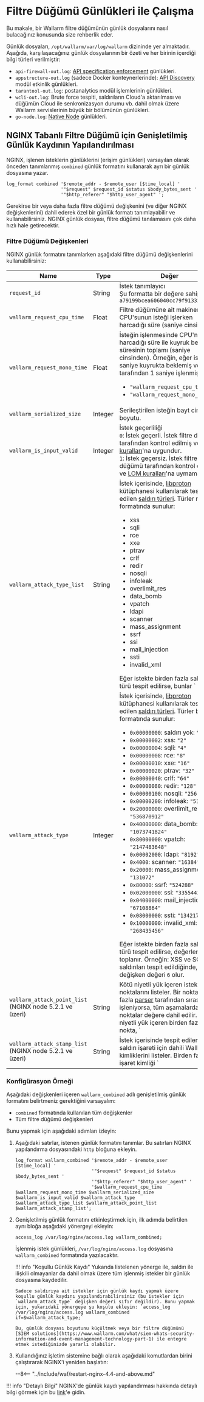 [link-nginx-logging-docs]:  https://docs.nginx.com/nginx/admin-guide/monitoring/logging/
[doc-vuln-list]:            ../attacks-vulns-list.md
[doc-lom]:                  ../user-guides/rules/rules.md#ruleset-lifecycle

# Filtre Düğümü Günlükleri ile Çalışma

Bu makale, bir Wallarm filtre düğümünün günlük dosyalarını nasıl bulacağınız konusunda size rehberlik eder.

Günlük dosyaları, `/opt/wallarm/var/log/wallarm` dizininde yer almaktadır. Aşağıda, karşılaşacağınız günlük dosyalarının bir özeti ve her birinin içerdiği bilgi türleri verilmiştir:

* `api-firewall-out.log`: [API specification enforcement](../api-specification-enforcement/overview.md) günlükleri.
* `appstructure-out.log` (sadece Docker konteynerlerinde): [API Discovery](../api-discovery/overview.md) modül etkinlik günlükleri.
* `tarantool-out.log`: postanalytics modül işlemlerinin günlükleri.
* `wcli-out.log`: Brute force tespiti, saldırıların Cloud'a aktarılması ve düğümün Cloud ile senkronizasyon durumu vb. dahil olmak üzere Wallarm servislerinin büyük bir bölümünün günlükleri.
* `go-node.log`: [Native Node](../installation/nginx-native-node-internals.md#native-node) günlükleri.

## NGINX Tabanlı Filtre Düğümü için Genişletilmiş Günlük Kaydının Yapılandırılması

NGINX, işlenen isteklerin günlüklerini (erişim günlükleri) varsayılan olarak önceden tanımlanmış `combined` günlük formatını kullanarak ayrı bir günlük dosyasına yazar.

```
log_format combined '$remote_addr - $remote_user [$time_local] '
                    '"$request" $request_id $status $body_bytes_sent '
                    '"$http_referer" "$http_user_agent" ';
```

Gerekirse bir veya daha fazla filtre düğümü değişkenini (ve diğer NGINX değişkenlerini) dahil ederek özel bir günlük formatı tanımlayabilir ve kullanabilirsiniz. NGINX günlük dosyası, filtre düğümü tanılamasını çok daha hızlı hale getirecektir.

### Filtre Düğümü Değişkenleri

NGINX günlük formatını tanımlarken aşağıdaki filtre düğümü değişkenlerini kullanabilirsiniz:

|Name|Type|Değer|
|---|---|---|
|`request_id`|String|İstek tanımlayıcı<br>Şu formatta bir değere sahiptir: `a79199bcea606040cc79f913325401fb`|
|`wallarm_request_cpu_time`|Float|Filtre düğümüne ait makinenin CPU'sunun isteği işlerken harcadığı süre (saniye cinsinden).|
|`wallarm_request_mono_time`|Float|İsteğin işlenmesinde CPU'nun harcadığı süre ile kuyruk bekleme süresinin toplamı (saniye cinsinden). Örneğin, eğer istek 3 saniye kuyrukta beklemiş ve CPU tarafından 1 saniye işlenmişse: <ul><li>`"wallarm_request_cpu_time":1`</li><li>`"wallarm_request_mono_time":4`</li></ul>|
|`wallarm_serialized_size`|Integer|Serileştirilen isteğin bayt cinsinden boyutu.|
|`wallarm_is_input_valid`|Integer|İstek geçerliliği<br>`0`: İstek geçerli. İstek filtre düğümü tarafından kontrol edilmiş ve [LOM kuralları](../user-guides/rules/rules.md#ruleset-lifecycle)'na uygundur.<br>`1`: İstek geçersiz. İstek filtre düğümü tarafından kontrol edilmiş ve [LOM kuralları](../user-guides/rules/rules.md#ruleset-lifecycle)'na uymamaktadır.|
|`wallarm_attack_type_list`|String|İstek içerisinde, [libproton](../about-wallarm/protecting-against-attacks.md#library-libproton) kütüphanesi kullanılarak tespit edilen [saldırı türleri][doc-vuln-list]. Türler metin formatında sunulur:<ul><li>xss</li><li>sqli</li><li>rce</li><li>xxe</li><li>ptrav</li><li>crlf</li><li>redir</li><li>nosqli</li><li>infoleak</li><li>overlimit_res</li><li>data_bomb</li><li>vpatch</li><li>ldapi</li><li>scanner</li><li>mass_assignment</li><li>ssrf</li><li>ssi</li><li>mail_injection</li><li>ssti</li><li>invalid_xml</li></ul>Eğer istekte birden fazla saldırı türü tespit edilirse, bunlar `|` sembolüyle ayrılır. Örneğin: XSS ve SQLi saldırıları tespit edildiğinde, değişken değeri `xss|sqli` olur.|
|`wallarm_attack_type`|Integer|İstek içerisinde, [libproton](../about-wallarm/protecting-against-attacks.md#library-libproton) kütüphanesi kullanılarak tespit edilen [saldırı türleri][doc-vuln-list]. Türler bit dizisi formatında sunulur:<ul><li>`0x00000000`: saldırı yok: `"0"`</li><li>`0x00000002`: xss: `"2"`</li><li>`0x00000004`: sqli: `"4"`</li><li>`0x00000008`: rce: `"8"`</li><li>`0x00000010`: xxe: `"16"`</li><li>`0x00000020`: ptrav: `"32"`</li><li>`0x00000040`: crlf: `"64"`</li><li>`0x00000080`: redir: `"128"`</li><li>`0x00000100`: nosqli: `"256"`</li><li>`0x00000200`: infoleak: `"512"`</li><li>`0x20000000`: overlimit_res: `"536870912"`</li><li>`0x40000000`: data_bomb: `"1073741824"`</li><li>`0x80000000`: vpatch: `"2147483648"`</li><li>`0x00002000`: ldapi: `"8192"`</li><li>`0x4000`: scanner: `"16384"`</li><li>`0x20000`: mass_assignment: `"131072"`</li><li>`0x80000`: ssrf: `"524288"`</li><li>`0x02000000`: ssi: `"33554432"`</li><li>`0x04000000`: mail_injection: `"67108864"`</li><li>`0x08000000`: ssti: `"134217728"`</li><li>`0x10000000`: invalid_xml: `"268435456"`</li></ul>Eğer istekte birden fazla saldırı türü tespit edilirse, değerler toplanır. Örneğin: XSS ve SQLi saldırıları tespit edildiğinde, değişken değeri `6` olur.|
|`wallarm_attack_point_list` (NGINX node 5.2.1 ve üzeri)|String|Kötü niyetli yük içeren istek noktalarını listeler. Bir nokta birden fazla [parser](../user-guides/rules/request-processing.md) tarafından sırasıyla işleniyorsa, tüm aşamalardaki noktalar değere dahil edilir. Kötü niyetli yük içeren birden fazla nokta, `|` ile birleştirilir.<br>Örnek: `[post][json][json_obj, 'data'][base64]`, JSON'da base64 kodlamalı `data` gövde parametresinde tespit edilen kötü niyetli yükü belirtir.<br>Bu günlük verilerinin, Wallarm Console UI'da sunulan basitleştirilmiş, kullanıcı dostu görünümden farklı olabileceğini unutmayın.|
|`wallarm_attack_stamp_list` (NGINX node 5.2.1 ve üzeri)|String|İstek içerisinde tespit edilen her saldırı işareti için dahili Wallarm kimliklerini listeler. Birden fazla işaret kimliği `|` ile birleştirilir. Aynı saldırı işareti birden fazla ayrıştırma aşamasında tespit edilirse, kimlikler tekrarlanabilir. Örneğin, `union+select+1` içeren bir SQLi saldırısı `7|7` döndürebilir, bu da birden fazla tespiti gösterir.<br>Bu günlük verilerinin, Wallarm Console UI'da sunulan basitleştirilmiş, kullanıcı dostu görünümden farklı olabileceğini unutmayın.|

### Konfigürasyon Örneği

Aşağıdaki değişkenleri içeren `wallarm_combined` adlı genişletilmiş günlük formatını belirtmeniz gerektiğini varsayalım:
*   `combined` formatında kullanılan tüm değişkenler
*   Tüm filtre düğümü değişkenleri

Bunu yapmak için aşağıdaki adımları izleyin:

1.  Aşağıdaki satırlar, istenen günlük formatını tanımlar. Bu satırları NGINX yapılandırma dosyasındaki `http` bloğuna ekleyin.

    ```
    log_format wallarm_combined '$remote_addr - $remote_user [$time_local] '
                                '"$request" $request_id $status $body_bytes_sent '
                                '"$http_referer" "$http_user_agent" '
                                '$wallarm_request_cpu_time $wallarm_request_mono_time $wallarm_serialized_size $wallarm_is_input_valid $wallarm_attack_type $wallarm_attack_type_list $wallarm_attack_point_list $wallarm_attack_stamp_list';
    ```

2.  Genişletilmiş günlük formatını etkinleştirmek için, ilk adımda belirtilen aynı bloğa aşağıdaki yönergeyi ekleyin:

    `access_log /var/log/nginx/access.log wallarm_combined;`
    
    İşlenmiş istek günlükleri, `/var/log/nginx/access.log` dosyasına `wallarm_combined` formatında yazılacaktır.
    
    !!! info "Koşullu Günlük Kaydı"
        Yukarıda listelenen yönerge ile, saldırı ile ilişkili olmayanlar da dahil olmak üzere tüm işlenmiş istekler bir günlük dosyasına kaydedilir.
        
        Sadece saldırıya ait istekler için günlük kaydı yapmak üzere koşullu günlük kaydını yapılandırabilirsiniz (bu istekler için `wallarm_attack_type` değişken değeri sıfır değildir). Bunu yapmak için, yukarıdaki yönergeye şu koşulu ekleyin: `access_log /var/log/nginx/access.log wallarm_combined if=$wallarm_attack_type;`
        
        Bu, günlük dosyası boyutunu küçültmek veya bir filtre düğümünü [SIEM solutions](https://www.wallarm.com/what/siem-whats-security-information-and-event-management-technology-part-1) ile entegre etmek istediğinizde yararlı olabilir.
        
3.  Kullandığınız işletim sistemine bağlı olarak aşağıdaki komutlardan birini çalıştırarak NGINX'i yeniden başlatın:

    --8<-- "../include/waf/restart-nginx-4.4-and-above.md"

!!! info "Detaylı Bilgi"
    NGINX'de günlük kaydı yapılandırması hakkında detaylı bilgi görmek için bu [link][link-nginx-logging-docs]'e gidin.